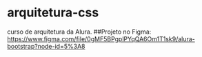 # arquitetura-css
curso de arquitetura da Alura. 
##Projeto no Figma: https://www.figma.com/file/0gMF5BPgplPYqQA6Om1T1sk9/alura-bootstrap?node-id=5%3A8
